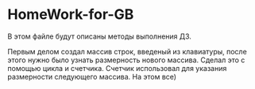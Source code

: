 # HomeWork-for-GB
В этом файле будут описаны методы выполнения ДЗ.

Первым делом создал массив строк, введеный из клавиатуры, после этого нужно было узнать размерность нового массива. Сделал это с помощью цикла и счетчика.
Счетчик использовал для указания размерности следующего массива.
На этом все)